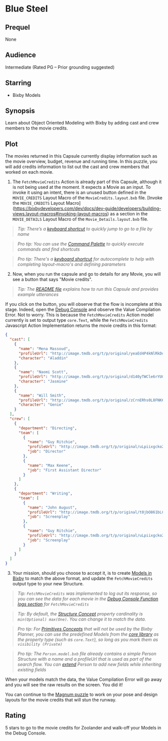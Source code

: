 # Blue Steel

## Prequel
None

## Audience
Intermediate (Rated PG – Prior grounding suggested)

## Starring
- Bixby Models

## Synopsis
Learn about Object Oriented Modeling with Bixby by adding cast and crew members
to the movie credits.

## Plot
The movies returned in this Capsule currently display information such as the
movie overview, budget, revenue and running time. In this puzzle, you will add
credits information to list out the cast and crew members that worked on each
movie.

1. The `FetchMovieCredits` Action is already part of this Capsule, although it
is not being used at the moment. It expects a Movie as an input. To invoke it
using an intent, there is an unused button defined in the `MOVIE_CREDITS` Layout
Macro of the `MovieCredits.layout.bxb` file. [Invoke the `MOVIE_CREDITS` Layout
Macro]
(https://bixbydevelopers.com/dev/docs/dev-guide/developers/building-views.layout-macros#invoking-layout-macros)
as a section in the `MOVIE_DETAILS` Layout Macro of the
`Movie_Details.layout.bxb` file.

  > *Tip: There’s a [keyboard
shortcut](https://bixbydevelopers.com/dev/docs/dev-guide/developers/ide.cheatsheet#view)
to quickly jump to go to a file by name*

  > *Pro tip: You can use the [Command
Palette](https://bixbydevelopers.com/dev/docs/dev-guide/developers/ide.basics#keyboard-shortcuts)
to quickly execute commands and find shortcuts*

  > *Pro tip: There's a [keyboard shortcut](https://bixbydevelopers.com/dev/docs/dev-guide/developers/ide.cheatsheet#edit) for autocomplete to help with completing layout-macro's and defining parameters*

2. Now, when you run the capsule and go to details for any Movie, you will see a button that says "Movie credits".

  > *Tip: The [README file](../../../README.md) explains how to run this Capsule
and provides example utterances*

  If you click on the button, you will observe that the flow is incomplete at this
stage. Indeed, open the [Debug
Console](https://bixbydevelopers.com/dev/docs/dev-guide/developers/testing.debugging)
and observe the Value Compilation Error. Not to worry. This is because the
`FetchMovieCredits` Action model currently is set to output type `core.Text`, while
the `FetchMovieCredits` Javascript Action Implementation returns the movie credits
in this format:
```json
{
  "cast": [
    {
      "name": "Mena Massoud",
      "profileUrl": "http://image.tmdb.org/t/p/original/yeaEd4P4kNlRkDqzunsQeh24rQm.jpg",
      "character": "Aladdin"
    },
    {
      "name": "Naomi Scott",
      "profileUrl": "http://image.tmdb.org/t/p/original/d140yTWCle6rYUGE9GIVZVPaPng.jpg",
      "character": "Jasmine"
    },
    {
      "name": "Will Smith",
      "profileUrl": "http://image.tmdb.org/t/p/original/zCrnERhs0L8FNK6xz4f5wWp0pKK.jpg",
      "character": "Genie"
    }
  ],
  "crew": [
    {
      "department": "Directing",
      "team": [
        {
          "name": "Guy Ritchie",
          "profileUrl": "http://image.tmdb.org/t/p/original/uLpiixgcko2W5GLsqBEvSfluyEs.jpg",
          "job": "Director"
        },
        {
          "name": "Max Keene",
          "job": "First Assistant Director"
        }
      ]
    },
    {
      "department": "Writing",
      "team": [
        {
          "name": "John August",
          "profileUrl": "http://image.tmdb.org/t/p/original/t0jbO861bLCaKVC4hDBZ7sic8na.jpg",
          "job": "Screenplay"
        },
        {
          "name": "Guy Ritchie",
          "profileUrl": "http://image.tmdb.org/t/p/original/uLpiixgcko2W5GLsqBEvSfluyEs.jpg",
          "job": "Screenplay"
        }
      ]
    }
  ]
}
```

3. Your mission, should you choose to accept it, is to create [Models in
Bixby](https://bixbydevelopers.com/dev/docs/dev-guide/developers/modeling) to
match the above format, and update the `FetchMovieCredits` output type to your new
Structure.

  > *Tip: `FetchMovieCredits` was implemented to log out its response, so you can
see the data for each movie in the [Debug Console Function logs
section](https://bixbydevelopers.com/dev/docs/dev-guide/developers/testing.debugging#logging)
for `FetchMovieCredits`*

  > *Tip: By default, the [Structure
Concept](https://bixbydevelopers.com/dev/docs/dev-guide/developers/modeling.modeling-concepts#structure-concepts)
property cardinality is `min(Optional) max(One)`. You can change it to match the
data.*

  > *Pro tip: For [Primitives
Concepts](https://bixbydevelopers.com/dev/docs/dev-guide/developers/modeling.modeling-concepts#primitive-concepts)
that will not be used by the Bixby Planner, you can use the predefined Models
from the [core
library](https://bixbydevelopers.com/dev/docs/dev-guide/developers/library.core)
as the property type (such as `core.Text`), so long as you mark them as `visibility (Private)`*

  > *Pro tip: The `Person.model.bxb` file already contains a simple Person Structure
with a name and a profileUrl that is used as part of the search flow. You can
[extend](https://bixbydevelopers.com/dev/docs/dev-guide/developers/modeling.modeling-concepts#extension)
Person to add new fields while inheriting existing fields*

  When your models match the data, the Value Compilation Error will go away and
you will see the raw results on the screen. You did it!

You can continue to the [Magnum puzzle](./magnum.md) to work on your pose and
design layouts for the movie credits that will stun the runway.

## Rating
5 stars to go to the movie credits for Zoolander and walk-off your Models in the
Debug Console.
